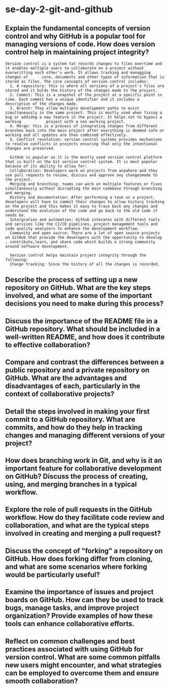 # se-day-2-git-and-github
## Explain the fundamental concepts of version control and why GitHub is a popular tool for managing versions of code. How does version control help in maintaining project integrity?

    Version control is a system tat records changes to files overtime and it enables multiple users to collaborate on a project without overwritting each other's work. It allows tracking and managging changes of      core, documents and other types of information that is stored as files. The core concepts of version control includes:
      1. A repository: this is where all versions of a project's files are stored and it holds the history of the changes made to the project.
      2. Commit: This is a snapshot of the project at a specific point in time. Each commit has a unique identifier and it includes a description of the changes made.
      3. Branch: They allow multiple development paths to exist simultaneously in the same project. This is mostly used when fixing a bug or addidng a new feature in the project. It helps not to bypass a working           project with a non working project.
      4. Merge: this is a process of integrating changes from different branches back into the main project after everything is deemed safe or working and all updates are then combined effectively.
      5. Conflict resolution: version control systems provides mechanisms to resolve conflicts in projects ensuring that only the intentional changes are preserved.

      GitHub is popular as it is the mostly used version control platform that is built on the Git version control system. It is most popular because of its ability to allow for:
      Collaboration: Developers work on projects from anywhere and they use pull requests to review, discuss and approve any changesmade to the project.
      Merging and branching: teams can work on multiple features or fixes simultaneously without disrupting the main codebase through branching and merging. 
      History and documentation: After performing a task on a project, developers will have to commit their changes to allow history tracking on the project and this makes it easy to trace back any changes and          understand the evolution of the code and go back to the old code if needs be.
      Intergration and automation: Github interates with different tools and services like the CI/CD pipelines, project management tools and code quality analyzers to enhance the development workflow.
      Community and open source: There are a lot of open source projects on GitHub that provide the developers with the opportunity to develop , contribute,learn, and share code which builds a strong community          around software development.

      Version control helps maintain project integrity through the following:
      Change tracking: Since the history of all the changes is recorded, 

## Describe the process of setting up a new repository on GitHub. What are the key steps involved, and what are some of the important decisions you need to make during this process?

## Discuss the importance of the README file in a GitHub repository. What should be included in a well-written README, and how does it contribute to effective collaboration?

## Compare and contrast the differences between a public repository and a private repository on GitHub. What are the advantages and disadvantages of each, particularly in the context of collaborative projects?

## Detail the steps involved in making your first commit to a GitHub repository. What are commits, and how do they help in tracking changes and managing different versions of your project?

## How does branching work in Git, and why is it an important feature for collaborative development on GitHub? Discuss the process of creating, using, and merging branches in a typical workflow.

## Explore the role of pull requests in the GitHub workflow. How do they facilitate code review and collaboration, and what are the typical steps involved in creating and merging a pull request?

## Discuss the concept of "forking" a repository on GitHub. How does forking differ from cloning, and what are some scenarios where forking would be particularly useful?

## Examine the importance of issues and project boards on GitHub. How can they be used to track bugs, manage tasks, and improve project organization? Provide examples of how these tools can enhance collaborative efforts.

## Reflect on common challenges and best practices associated with using GitHub for version control. What are some common pitfalls new users might encounter, and what strategies can be employed to overcome them and ensure smooth collaboration?
